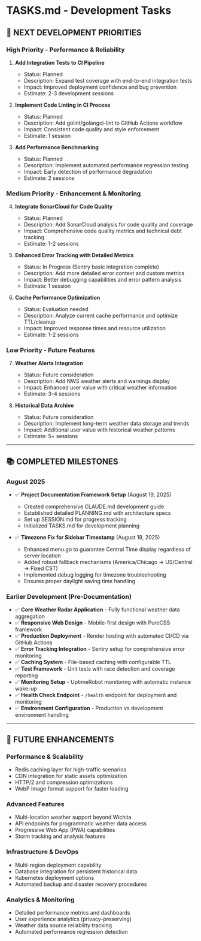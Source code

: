 # TASKS.md - Development Tasks

## 🚀 NEXT DEVELOPMENT PRIORITIES

### High Priority - Performance & Reliability
1. **Add Integration Tests to CI Pipeline**
   - Status: Planned
   - Description: Expand test coverage with end-to-end integration tests
   - Impact: Improved deployment confidence and bug prevention
   - Estimate: 2-3 development sessions

2. **Implement Code Linting in CI Process**
   - Status: Planned  
   - Description: Add golint/golangci-lint to GitHub Actions workflow
   - Impact: Consistent code quality and style enforcement
   - Estimate: 1 session

3. **Add Performance Benchmarking**
   - Status: Planned
   - Description: Implement automated performance regression testing
   - Impact: Early detection of performance degradation
   - Estimate: 2 sessions

### Medium Priority - Enhancement & Monitoring
4. **Integrate SonarCloud for Code Quality**
   - Status: Planned
   - Description: Add SonarCloud analysis for code quality and coverage
   - Impact: Comprehensive code quality metrics and technical debt tracking
   - Estimate: 1-2 sessions

5. **Enhanced Error Tracking with Detailed Metrics**
   - Status: In Progress (Sentry basic integration complete)
   - Description: Add more detailed error context and custom metrics
   - Impact: Better debugging capabilities and error pattern analysis
   - Estimate: 1 session

6. **Cache Performance Optimization**
   - Status: Evaluation needed
   - Description: Analyze current cache performance and optimize TTL/cleanup
   - Impact: Improved response times and resource utilization
   - Estimate: 1-2 sessions

### Low Priority - Future Features
7. **Weather Alerts Integration**
   - Status: Future consideration
   - Description: Add NWS weather alerts and warnings display
   - Impact: Enhanced user value with critical weather information
   - Estimate: 3-4 sessions

8. **Historical Data Archive**
   - Status: Future consideration
   - Description: Implement long-term weather data storage and trends
   - Impact: Additional user value with historical weather patterns
   - Estimate: 5+ sessions

---

## 📚 COMPLETED MILESTONES

### August 2025
- ✅ **Project Documentation Framework Setup** (August 19, 2025)
  - Created comprehensive CLAUDE.md development guide
  - Established detailed PLANNING.md with architecture specs
  - Set up SESSION.md for progress tracking
  - Initialized TASKS.md for development planning

- ✅ **Timezone Fix for Sidebar Timestamp** (August 19, 2025)
  - Enhanced menu.go to guarantee Central Time display regardless of server location
  - Added robust fallback mechanisms (America/Chicago → US/Central → Fixed CST)
  - Implemented debug logging for timezone troubleshooting
  - Ensures proper daylight saving time handling

### Earlier Development (Pre-Documentation)
- ✅ **Core Weather Radar Application** - Fully functional weather data aggregation
- ✅ **Responsive Web Design** - Mobile-first design with PureCSS framework
- ✅ **Production Deployment** - Render hosting with automated CI/CD via GitHub Actions
- ✅ **Error Tracking Integration** - Sentry setup for comprehensive error monitoring
- ✅ **Caching System** - File-based caching with configurable TTL
- ✅ **Test Framework** - Unit tests with race detection and coverage reporting
- ✅ **Monitoring Setup** - UptimeRobot monitoring with automatic instance wake-up
- ✅ **Health Check Endpoint** - `/health` endpoint for deployment and monitoring
- ✅ **Environment Configuration** - Production vs development environment handling

---

## 🔮 FUTURE ENHANCEMENTS

### Performance & Scalability
- Redis caching layer for high-traffic scenarios
- CDN integration for static assets optimization
- HTTP/2 and compression optimizations
- WebP image format support for faster loading

### Advanced Features
- Multi-location weather support beyond Wichita
- API endpoints for programmatic weather data access
- Progressive Web App (PWA) capabilities
- Storm tracking and analysis features

### Infrastructure & DevOps
- Multi-region deployment capability
- Database integration for persistent historical data
- Kubernetes deployment options
- Automated backup and disaster recovery procedures

### Analytics & Monitoring
- Detailed performance metrics and dashboards
- User experience analytics (privacy-preserving)
- Weather data source reliability tracking
- Automated performance regression detection